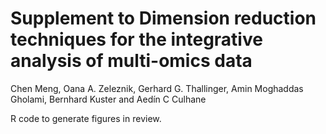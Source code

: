 # Supplement to Dimension reduction techniques for the integrative analysis of multi-omics data
Chen Meng, Oana A. Zeleznik, Gerhard G. Thallinger, Amin Moghaddas Gholami, Bernhard Kuster and Aedín C Culhane

R code to generate figures in review.